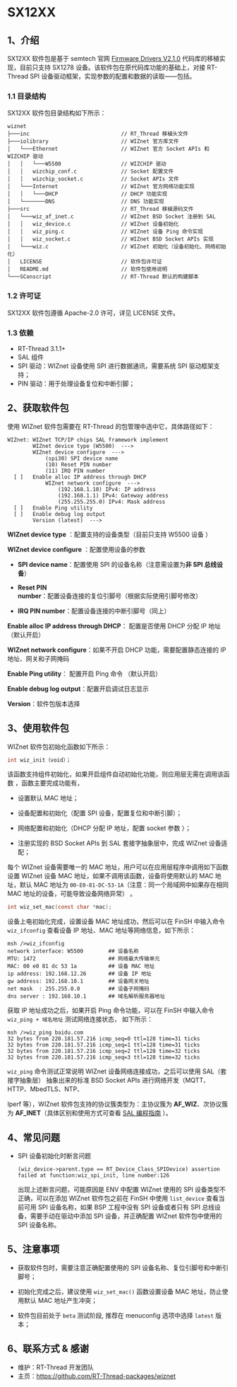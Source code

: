 # SX12XX

## 1、介绍

SX12XX 软件包是基于 semtech 官网 [Firmware Drivers V2.1.0](https://www.semtech.com/products/wireless-rf/lora-transceivers/sx1278#download-resources) 代码库的移植实现，目前只支持 SX1278 设备。该软件包在原代码库功能的基础上，对接 RT-Thread SPI 设备驱动框架，实现参数的配置和数据的读取——包括。

### 1.1 目录结构

SX12XX 软件包目录结构如下所示：

```
wiznet
├───inc                             // RT_Thread 移植头文件
├───iolibrary                       // WIZnet 官方库文件
│   └───Ethernet                    // WIZnet 官方 Socket APIs 和 WIZCHIP 驱动
│   │	└───W5500                   // WIZCHIP 驱动
│   │   wizchip_conf.c              // Socket 配置文件
│   │   wizchip_socket.c            // Socket APIs 文件
│   └───Internet                    // WIZnet 官方网络功能实现
│   │	└───DHCP                    // DHCP 功能实现
│   └───────DNS                     // DNS 功能实现
├───src                             // RT_Thread 移植源码文件
│   └───wiz_af_inet.c               // WIZnet BSD Socket 注册到 SAL
│   │	wiz_device.c                // WIZnet 设备初始化
│   │   wiz_ping.c                  // WIZnet 设备 Ping 命令实现
│   │	wiz_socket.c                // WIZnet BSD Socket APIs 实现
│   └───wiz.c                       // WIZnet 初始化（设备初始化、网络初始化）
│   LICENSE                         // 软件包许可证
│   README.md                       // 软件包使用说明
└───SConscript                      // RT-Thread 默认的构建脚本
```


### 1.2 许可证

SX12XX 软件包遵循 Apache-2.0 许可，详见 LICENSE 文件。

### 1.3 依赖

- RT-Thread 3.1.1+
- SAL 组件
- SPI 驱动：WIZnet 设备使用  SPI 进行数据通讯，需要系统 SPI 驱动框架支持；
- PIN 驱动：用于处理设备复位和中断引脚；

## 2、获取软件包

使用 WIZnet 软件包需要在 RT-Thread 的包管理中选中它，具体路径如下： 

```shell
WIZnet: WIZnet TCP/IP chips SAL framework implement
        WIZnet device type (W5500)  --->
        WIZnet device configure  --->
            (spi30) SPI device name
            (10) Reset PIN number
            (11) IRQ PIN number
  [ ]   Enable alloc IP address through DHCP
            WIZnet network configure  --->
                (192.168.1.10) IPv4: IP address
                (192.168.1.1) IPv4: Gateway address
                (255.255.255.0) IPv4: Mask address
  [ ]   Enable Ping utility             
  [ ]   Enable debug log output
        Version (latest)  --->
```

**WIZnet device type** ：配置支持的设备类型（目前只支持 W5500 设备 ）

**WIZnet device configure** ：配置使用设备的参数

- **SPI device name**：配置使用 SPI 的设备名称（注意需设置为**非 SPI 总线设备**）

- **Reset PIN number**：配置设备连接的复位引脚号（根据实际使用引脚号修改）

- **IRQ PIN number**：配置设备连接的中断引脚号（同上）

**Enable alloc IP address through DHCP**： 配置是否使用 DHCP 分配 IP 地址（默认开启）

**WIZnet network configure**：如果不开启 DHCP 功能，需要配置静态连接的 IP 地址、网关和子网掩码

**Enable Ping utility**： 配置开启 Ping 命令 （默认开启）

**Enable debug log output**：配置开启调试日志显示

**Version**：软件包版本选择

## 3、使用软件包

WIZnet 软件包初始化函数如下所示：

```c
int wiz_init（void）；
```

该函数支持组件初始化，如果开启组件自动初始化功能，则应用层无需在调用该函数 ，函数主要完成功能有，

- 设置默认 MAC 地址；

- 设备配置和初始化（配置 SPI 设备，配置复位和中断引脚）；

- 网络配置和初始化（DHCP 分配 IP 地址，配置 socket 参数 ）；

- 注册实现的 BSD Socket APIs 到 SAL 套接字抽象层中，完成 WIZnet 设备适配；

每个 WIZnet 设备需要唯一的 MAC 地址，用户可以在应用层程序中调用如下函数设置 WIZnet 设备 MAC 地址，如果不调用该函数，设备将使用默认的 MAC 地址，默认 MAC 地址为 `00-E0-81-DC-53-1A`（注意：同一个局域网中如果存在相同 MAC 地址的设备，可能导致设备网络异常） 。

```c
int wiz_set_mac(const char *mac);
```

设备上电初始化完成，设置设备 MAC 地址成功，然后可以在 FinSH 中输入命令 `wiz_ifconfig` 查看设备 IP 地址、MAC 地址等网络信息，如下所示：

```shell
msh />wiz_ifconfig
network interface: W5500        ## 设备名称
MTU: 1472                       ## 网络最大传输单元
MAC: 00 e0 81 dc 53 1a          ## 设备 MAC 地址
ip address: 192.168.12.26       ## 设备 IP 地址
gw address: 192.168.10.1        ## 设备网关地址
net mask  : 255.255.0.0         ## 设备子网掩码
dns server : 192.168.10.1       ## 域名解析服务器地址
```

获取 IP 地址成功之后，如果开启 Ping 命令功能，可以在 FinSH 中输入命令 `wiz_ping + 域名地址` 测试网络连接状态， 如下所示：

```shell
msh />wiz_ping baidu.com
32 bytes from 220.181.57.216 icmp_seq=0 ttl=128 time=31 ticks
32 bytes from 220.181.57.216 icmp_seq=1 ttl=128 time=31 ticks
32 bytes from 220.181.57.216 icmp_seq=2 ttl=128 time=32 ticks
32 bytes from 220.181.57.216 icmp_seq=3 ttl=128 time=32 ticks
```

`wiz_ping` 命令测试正常说明 WIZnet 设备网络连接成功，之后可以使用 SAL（套接字抽象层） 抽象出来的标准 BSD Socket APIs 进行网络开发（MQTT、HTTP、MbedTLS、NTP、

 Iperf 等），WIZnet 软件包支持的协议簇类型为：主协议簇为 **AF_WIZ**、次协议簇为 **AF_INET**（具体区别和使用方式可查看  [SAL 编程指南](https://www.rt-thread.org/document/site/submodules/rtthread-manual-doc/zh/1chapters/13-chapter_sal/) ）。

## 4、常见问题

- SPI 设备初始化时断言问题

  ```shell
  (wiz_device->parent.type == RT_Device_Class_SPIDevice) assertion failed at function:wiz_spi_init, line number:126 
  ```

  出现上述断言问题，可能原因是 ENV 中配置 WIZnet 使用的 SPI 设备类型不正确，可以在添加 WIZnet 软件包之前在 FinSH 中使用 `list_device` 查看当前可用 SPI 设备名称，如果 BSP 工程中没有 SPI 设备或者只有 SPI 总线设备，需要手动在驱动中添加 SPI 设备，并正确配置 WIZnet 软件包中使用的 SPI 设备名称。


## 5、注意事项

- 获取软件包时，需要注意正确配置使用的 SPI 设备名称、复位引脚号和中断引脚号；

- 初始化完成之后，建议使用 `wiz_set_mac()` 函数设置设备 MAC 地址，防止使用默认 MAC 地址产生冲突；

- 软件包目前处于 `beta` 测试阶段, 推荐在 menuconfig 选项中选择 `latest` 版本； 


## 6、联系方式 & 感谢

- 维护：RT-Thread 开发团队
- 主页：https://github.com/RT-Thread-packages/wiznet